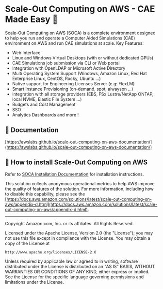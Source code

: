 # Scale-Out Computing on AWS - CAE Made Easy :palm_tree:

Scale-Out Computing on AWS (SOCA) is a complete environment designed to help you run and operate a Computer Aided Simulations (CAE) environment on AWS and run CAE simulations at scale.
Key Features:

- Web Interface
- Linux and Windows Virtual Desktops (with or without dedicated GPUs)
- CAE Simulations job submission via CLI or Web portal
- Integration with OpenLDAP or Microsoft Active Directory
- Multi Operating System Support (Windows, Amazon Linux, Red Hat Enterprise Linux, CentOS, Rocky, Ubuntu ...)
- Native support for Engineering Licenses Server (e.g: FlexLM)
- Smart Instance Provisioning (on-demand, spot, alwayson ...)
- Integration with all storage providers (EBS, FSx Lustre/NetApp ONTAP, local NVME, Elastic File System ...)
- Budgets and Cost Management
- SSO
- Analytics Dashboards and more ! 

## :book: Documentation

[https://awslabs.github.io/scale-out-computing-on-aws-documentation/](https://awslabs.github.io/scale-out-computing-on-aws-documentation/)

## :rocket: How to install Scale-Out Computing on AWS

Refer to [SOCA Installation Documentation](https://awslabs.github.io/scale-out-computing-on-aws-documentation/documentation/01-install-soca-cluster/) for installation instructions.


This solution collects anonymous operational metrics to help AWS improve the quality of features of the solution. For more information, including how to disable this capability, please see the [https://docs.aws.amazon.com/solutions/latest/scale-out-computing-on-aws/appendix-d.html](https://docs.aws.amazon.com/solutions/latest/scale-out-computing-on-aws/appendix-d.html).

***

Copyright Amazon.com, Inc. or its affiliates. All Rights Reserved.

Licensed under the Apache License, Version 2.0 (the "License");
you may not use this file except in compliance with the License.
You may obtain a copy of the License at

    http://www.apache.org/licenses/LICENSE-2.0

Unless required by applicable law or agreed to in writing, software
distributed under the License is distributed on an "AS IS" BASIS,
WITHOUT WARRANTIES OR CONDITIONS OF ANY KIND, either express or implied.
See the License for the specific language governing permissions and
limitations under the License.